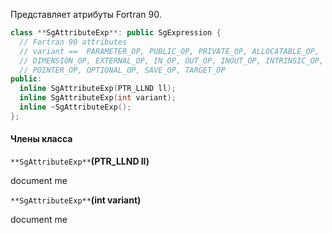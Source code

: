 Представляет атрибуты Fortran 90.

```cpp
class **SgAttributeExp**: public SgExpression {
  // Fortran 90 attributes
  // variant ==  PARAMETER_OP, PUBLIC_OP, PRIVATE_OP, ALLOCATABLE_OP,
  // DIMENSION_OP, EXTERNAL_OP, IN_OP, OUT_OP, INOUT_OP, INTRINSIC_OP, 
  // POINTER_OP, OPTIONAL_OP, SAVE_OP, TARGET_OP
public:
  inline SgAttributeExp(PTR_LLND ll);
  inline SgAttributeExp(int variant);
  inline ~SgAttributeExp();
};
```

#### Члены класса

`**SgAttributeExp**`**(PTR_LLND ll)**

document me

`**SgAttributeExp**`**(int variant)**

document me

